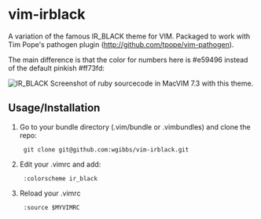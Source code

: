 # vim-irblack

A variation of the famous IR_BLACK theme for VIM. Packaged to work with Tim Pope's pathogen plugin (http://github.com/tpope/vim-pathogen).

The main difference is that the color for numbers here is #e59496 instead of the default pinkish #ff73fd:

![IR_BLACK](http://stuff.imeos.org/persistent/vim-ir_black_ruby.png)
Screenshot of ruby sourcecode in MacVIM 7.3 with this theme.

## Usage/Installation

1. Go to your bundle directory (.vim/bundle or .vimbundles) and clone the repo:

        git clone git@github.com:wgibbs/vim-irblack.git

2. Edit your .vimrc and add:

        :colorscheme ir_black

3. Reload your .vimrc

        :source $MYVIMRC
